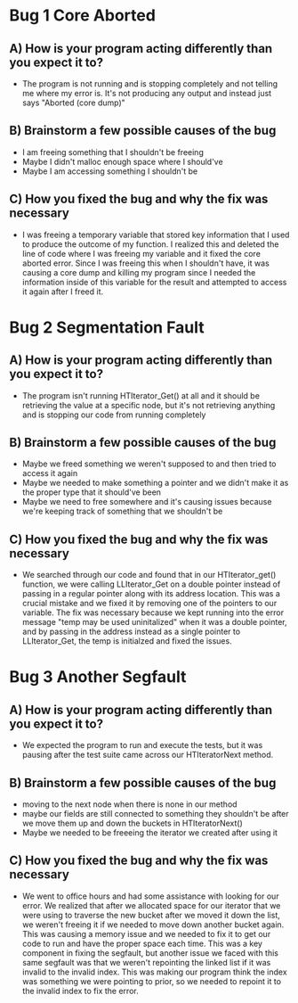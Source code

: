 # Bug 1 Core Aborted

## A) How is your program acting differently than you expect it to?
- The program is not running and is stopping completely and not telling me where my error is. It's not producing any output and instead just says "Aborted (core dump)"

## B) Brainstorm a few possible causes of the bug
- I am freeing something that I shouldn't be freeing
- Maybe I didn't malloc enough space where I should've
- Maybe I am accessing something I shouldn't be

## C) How you fixed the bug and why the fix was necessary
- I was freeing a temporary variable that stored key information that I used to produce the outcome of my function. I realized this and deleted the line of code where I was freeing my variable and it fixed the core aborted error. Since I was freeing this when I shouldn't have, it was causing a core dump and killing my program since I needed the information inside of this variable for the result and attempted to access it again after I freed it.


# Bug 2 Segmentation Fault

## A) How is your program acting differently than you expect it to?
- The program isn't running HTIterator_Get() at all and it should be retrieving the value at a specific node, but it's not retrieving anything and is stopping our code from running completely

## B) Brainstorm a few possible causes of the bug
- Maybe we freed something we weren't supposed to and then tried to access it again
- Maybe we needed to make something a pointer and we didn't make it as the proper type that it should've been
- Maybe we need to free somewhere and it's causing issues because we're keeping track of something that we shouldn't be

## C) How you fixed the bug and why the fix was necessary
- We searched through our code and found that in our HTIterator_get() function, we were calling LLIterator_Get on a double pointer instead of passing in a regular pointer along with its address location. This was a crucial mistake and we fixed it by removing one of the pointers to our variable. The fix was necessary because we kept running into the error message "temp may be used uninitalized" when it was a double pointer, and by passing in the address instead as a single pointer to LLIterator_Get, the temp is initialzed and fixed the issues.


# Bug 3 Another Segfault

## A) How is your program acting differently than you expect it to?
- We expected the program to run and execute the tests, but it was pausing after the test
  suite came across our HTIteratorNext method.

## B) Brainstorm a few possible causes of the bug
- moving to the next node when there is none in our method
- maybe our fields are still connected to something they shouldn't be after we move them up
  and down the buckets in HTIteratorNext()
- Maybe we needed to be freeeing the iterator we created after using it

## C) How you fixed the bug and why the fix was necessary
- We went to office hours and had some assistance with looking for our error. We realized that
  after we allocated space for our iterator that we were using to traverse the new bucket after we moved it
  down the list, we weren't freeing it if we needed to move down another bucket again. This was causing a memory issue and we needed to fix it to get our code to run and have the proper space each time. This was a key component in fixing the segfault, but another issue we faced with this same segfault was that we weren't repointing the linked list if it was invalid to the invalid index. This was making our program think the index was something we were pointing to prior, so we needed to repoint it to the invalid index to fix the error.
